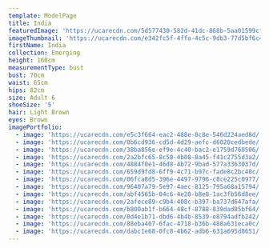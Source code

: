 ```yaml
---
template: ModelPage
title: India
featuredImage: 'https://ucarecdn.com/5d577430-582d-41dc-868b-5aa01599cf28/'
imageThumbnail: 'https://ucarecdn.com/e342fc5f-4ffa-4c5c-9db3-77d5bf6c44f2/'
firstName: India
collection: Emerging
height: 160cm
measurementType: bust
bust: 70cm
waist: 65cm
hips: 82cm
size: Adult 6
shoeSize: '5'
hair: Light Brown
eyes: Brown
imagePortfolio:
  - image: 'https://ucarecdn.com/e5c3f664-eac2-488e-8c8e-546d224aed8d/'
  - image: 'https://ucarecdn.com/0b6cd936-cd5d-4d29-aefc-d6020cedbede/'
  - image: 'https://ucarecdn.com/38ba856e-ef9e-4c40-bac2-e1759d760506/'
  - image: 'https://ucarecdn.com/2a2bfc65-8c58-4b08-8a45-f41c2755d3a2/'
  - image: 'https://ucarecdn.com/4884f0e1-46d8-4b72-9bad-577a3363037d/'
  - image: 'https://ucarecdn.com/659d9fd8-6ff9-4c71-b97c-fade8c2bc40c/'
  - image: 'https://ucarecdn.com/06fca8d5-396e-4497-9796-c8ce225c0977/'
  - image: 'https://ucarecdn.com/96407a79-5e97-4aec-8125-795a68a15794/'
  - image: 'https://ucarecdn.com/abf4565b-04c6-4e20-b8e8-1ac3fb56d8ee/'
  - image: 'https://ucarecdn.com/2afece89-c9b4-408c-b397-ba737d647afa/'
  - image: 'https://ucarecdn.com/b800ab1f-b664-48cf-8788-839dad85bf64/'
  - image: 'https://ucarecdn.com/0d4e1b71-dbd6-4b4b-8539-e8794adfb242/'
  - image: 'https://ucarecdn.com/88eba407-6fac-4718-b36b-488a631eca0c/'
  - image: 'https://ucarecdn.com/dabc1e68-0fc8-4b62-adb6-631a695d8651/'
---
```


